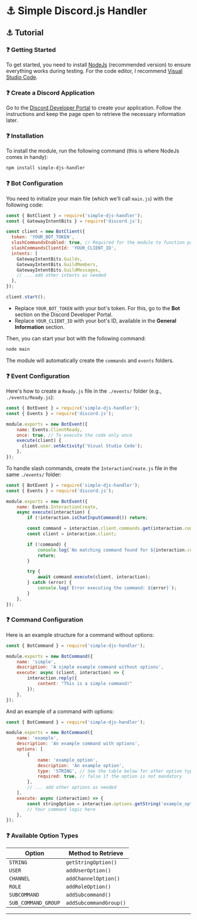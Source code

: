 
# ⚓ Simple Discord.js Handler

## ⚓ Tutorial

### ❓ Getting Started
To get started, you need to install [NodeJs](https://nodejs.org) (recommended version) to ensure everything works during testing. For the code editor, I recommend [Visual Studio Code](https://code.visualstudio.com).

### ❓ Create a Discord Application
Go to the [Discord Developer Portal](https://discord.com/developers/applications) to create your application. Follow the instructions and keep the page open to retrieve the necessary information later.

### ❓ Installation
To install the module, run the following command (this is where NodeJs comes in handy):
```bash
npm install simple-djs-handler
```

### ❓ Bot Configuration
You need to initialize your main file (which we'll call `main.js`) with the following code:

```js
const { BotClient } = require('simple-djs-handler');
const { GatewayIntentBits } = require('discord.js');

const client = new BotClient({
  token: 'YOUR_BOT_TOKEN',
  slashCommandsEnabled: true, // Required for the module to function properly!
  slashCommandsClientId: 'YOUR_CLIENT_ID',
  intents: [
    GatewayIntentBits.Guilds,
    GatewayIntentBits.GuildMembers,
    GatewayIntentBits.GuildMessages,
    // ... add other intents as needed
  ],
});

client.start();
```

- Replace `YOUR_BOT_TOKEN` with your bot's token. For this, go to the **Bot** section on the Discord Developer Portal.
- Replace `YOUR_CLIENT_ID` with your bot's ID, available in the **General Information** section.

Then, you can start your bot with the following command:
```bash
node main
```

The module will automatically create the `commands` and `events` folders.

### ❓ Event Configuration
Here's how to create a `Ready.js` file in the `./events/` folder (e.g., `./events/Ready.js`):

```js
const { BotEvent } = require('simple-djs-handler');
const { Events } = require('discord.js');

module.exports = new BotEvent({
    name: Events.ClientReady,
    once: true, // To execute the code only once
    execute(client) {        
      client.user.setActivity('Visual Studio Code');
    },
});
```

To handle slash commands, create the `InteractionCreate.js` file in the same `./events/` folder:

```js
const { BotEvent } = require('simple-djs-handler');
const { Events } = require('discord.js');

module.exports = new BotEvent({
    name: Events.InteractionCreate,
    async execute(interaction) {
        if (!interaction.isChatInputCommand()) return;

        const command = interaction.client.commands.get(interaction.commandName);
        const client = interaction.client;

        if (!command) {
            console.log(`No matching command found for ${interaction.commandName}.`);
            return;
        }

        try {
            await command.execute(client, interaction);
        } catch (error) {
            console.log(`Error executing the command: ${error}`);
        }
    },
});
```

### ❓ Command Configuration
Here is an example structure for a command without options:

```js
const { BotCommand } = require('simple-djs-handler');

module.exports = new BotCommand({
    name: 'simple',
    description: 'A simple example command without options',
    execute: async (client, interaction) => {
        interaction.reply({
            content: "This is a simple command!"
        });
    },
});
```

And an example of a command with options:

```js
const { BotCommand } = require('simple-djs-handler');

module.exports = new BotCommand({
    name: 'example',
    description: 'An example command with options',
    options: [
        {
            name: 'example_option',
            description: 'An example option',
            type: 'STRING', // See the table below for other option types
            required: true, // false if the option is not mandatory
        },
        // ... add other options as needed
    ],
    execute: async (interaction) => {
        const stringOption = interaction.options.getString('example_option');
        // Your command logic here
    },
});
```

### ❓ Available Option Types

| Option             | Method to Retrieve              |
| ------------------ | -------------------------------- |
| `STRING`           | `getStringOption()`              |
| `USER`             | `addUserOption()`                |
| `CHANNEL`          | `addChannelOption()`             |
| `ROLE`             | `addRoleOption()`                |
| `SUBCOMMAND`       | `addSubcommand()`                |
| `SUB_COMMAND_GROUP`| `addSubcommandGroup()`           |

---